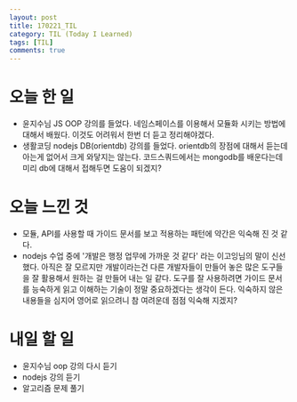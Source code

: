 ```yaml
---
layout: post
title: 170221_TIL
category: TIL (Today I Learned)
tags: [TIL]
comments: true
---
```

# 오늘 한 일
- 윤지수님 JS OOP 강의를 들었다. 네임스페이스를 이용해서 모듈화 시키는 방법에 대해서 배웠다. 이것도 어려워서 한번 더 듣고 정리해야겠다.
- 생활코딩 nodejs DB(orientdb) 강의를 들었다. orientdb의 장점에 대해서 듣는데 아는게 없어서 크게 와닿지는 않는다. 코드스쿼드에서는 mongodb를 배운다는데 미리 db에 대해서 접해두면 도움이 되겠지?

# 오늘 느낀 것
- 모듈, API를 사용할 때 가이드 문서를 보고 적용하는 패턴에 약간은 익숙해 진 것 같다.
- nodejs 수업 중에 '개발은 행정 업무에 가까운 것 같다' 라는 이고잉님의 말이 신선했다. 아직은 잘 모르지만 개발이라는건 다른 개발자들이 만들어 놓은 많은 도구들을 잘 활용해서 원하는 걸 만들어 내는 일 같다. 도구를 잘 사용하려면 가이드 문서를 능숙하게 읽고 이해하는 기술이 정말 중요하겠다는 생각이 든다. 익숙하지 않은 내용들을 심지어 영어로 읽으려니 참 여려운데 점점 익숙해 지겠지?

# 내일 할 일
- 윤지수님 oop 강의 다시 듣기
- nodejs 강의 듣기
- 알고리즘 문제 풀기
